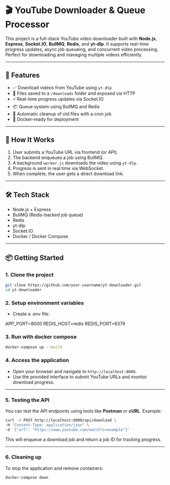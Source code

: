 # 🎬 YouTube Downloader & Queue Processor

This project is a full-stack YouTube video downloader built with **Node.js**, **Express**, **Socket.IO**, **BullMQ**, **Redis**, and **yt-dlp**. It supports real-time progress updates, async job queueing, and concurrent video processing. Perfect for downloading and managing multiple videos efficiently.

---

## 🚀 Features

- ✅ Download videos from YouTube using `yt-dlp`
- 📁 Files saved to a `/downloads` folder and exposed via HTTP
- ⚡ Real-time progress updates via Socket.IO
- 📦 Queue system using BullMQ and Redis
- 🧹 Automatic cleanup of old files with a cron job
- 🐳 Docker-ready for deployment

---

## 🧠 How It Works

1. User submits a YouTube URL via frontend (or API).
2. The backend enqueues a job using BullMQ.
3. A background `worker.js` downloads the video using `yt-dlp`.
4. Progress is sent in real time via WebSocket.
5. When complete, the user gets a direct download link.

---

## 🛠 Tech Stack

- Node.js + Express
- BullMQ (Redis-backed job queue)
- Redis
- yt-dlp
- Socket.IO
- Docker / Docker Compose

---

## 📦 Getting Started

### 1. Clone the project

```bash
git clone https://github.com/your-username/yt-downloader.git
cd yt-downloader
```

### 2. Setup environment variables

- Create a .env file:

APP_PORT=8000
REDIS_HOST=redis
REDIS_PORT=6379

### 3. Run with docker compose

```bash
docker-compose up --build
```

### 4. Access the application

- Open your browser and navigate to `http://localhost:8000`.
- Use the provided interface to submit YouTube URLs and monitor download progress.

---

### 5. Testing the API

You can test the API endpoints using tools like **Postman** or **cURL**. Example:

```bash
curl -X POST http://localhost:8000/api/download \
-H "Content-Type: application/json" \
-d '{"url": "https://www.youtube.com/watch?v=example"}'
```

This will enqueue a download job and return a job ID for tracking progress.

---

### 6. Cleaning up

To stop the application and remove containers:

```bash
docker-compose down
```
